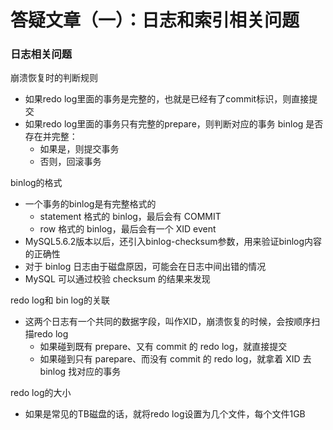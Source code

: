 # 答疑文章（一）：日志和索引相关问题



### 日志相关问题

崩溃恢复时的判断规则

- 如果redo log里面的事务是完整的，也就是已经有了commit标识，则直接提交
- 如果redo log里面的事务只有完整的prepare，则判断对应的事务 binlog 是否存在并完整： 
  - 如果是，则提交事务
  - 否则，回滚事务



binlog的格式

- 一个事务的binlog是有完整格式的
  - statement 格式的 binlog，最后会有 COMMIT
  - row 格式的 binlog，最后会有一个 XID event
- MySQL5.6.2版本以后，还引入binlog-checksum参数，用来验证binlog内容的正确性
- 对于 binlog 日志由于磁盘原因，可能会在日志中间出错的情况
- MySQL 可以通过校验 checksum 的结果来发现



redo log和 bin log的关联

- 这两个日志有一个共同的数据字段，叫作XID，崩溃恢复的时候，会按顺序扫描redo log
  - 如果碰到既有 prepare、又有 commit 的 redo log，就直接提交
  - 如果碰到只有 parepare、而没有 commit 的 redo log，就拿着 XID 去 binlog 找对应的事务



redo log的大小

- 如果是常见的TB磁盘的话，就将redo log设置为几个文件，每个文件1GB